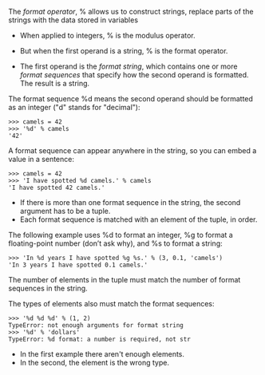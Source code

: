The *format operator*, % allows us to construct strings, replace parts of the strings with the data stored in variables
- When applied to integers, % is the modulus operator.
- But when the first operand is a string, % is the format operator.

- The first operand is the *format string*, which contains one or more *format sequences* that specify how the second operand is formatted. The result is a string.

The format sequence %d means the second operand should be formatted as an integer ("d" stands for "decimal"):
```
>>> camels = 42
>>> '%d' % camels
'42'
```

A format sequence can appear anywhere in the string, so you can embed a value in a sentence:
```
>>> camels = 42
>>> 'I have spotted %d camels.' % camels
'I have spotted 42 camels.'
```
- If there is more than one format sequence in the string, the second argument has to be a tuple.
- Each format sequence is matched with an element of the tuple, in order.

The following example uses %d to format an integer, %g to format a floating-point number (don’t ask why), and %s to format a string:
```
>>> 'In %d years I have spotted %g %s.' % (3, 0.1, 'camels')
'In 3 years I have spotted 0.1 camels.'
```

The number of elements in the tuple must match the number of format sequences in the string. 

The types of elements also must match the format sequences:
```
>>> '%d %d %d' % (1, 2)
TypeError: not enough arguments for format string
>>> '%d' % 'dollars'
TypeError: %d format: a number is required, not str
```
- In the first example there aren't enough elements.
- In the second, the element is the wrong type.